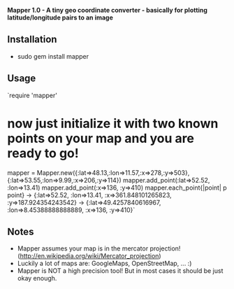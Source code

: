 **Mapper 1.0 - A tiny geo coordinate converter - basically for plotting latitude/longitude pairs to an image**

Installation
------------
* sudo gem install mapper

Usage
-----
`require 'mapper'
# now just initialize it with two known points on your map and you are ready to go!
mapper = Mapper.new({:lat=>48.13,:lon=>11.57,:x=>278,:y=>503}, {:lat=>53.55,:lon=>9.99,:x=>206,:y=>114})
mapper.add_point(:lat=>52.52, :lon=>13.41)
mapper.add_point(:x=>136, :y=>410)
mapper.each_point{|point| p point}
->  {:lat=>52.52, :lon=>13.41, :x=>361.848101265823, :y=>187.924354243542}
->  {:lat=>49.4257840616967, :lon=>8.45388888888889, :x=>136, :y=>410}`

Notes
-----
* Mapper assumes your map is in the mercator projection! (http://en.wikipedia.org/wiki/Mercator_projection)
* Luckily a lot of maps are: GoogleMaps, OpenStreetMap, ... :)
* Mapper is NOT a high precision tool! But in most cases it should be just okay enough. 


